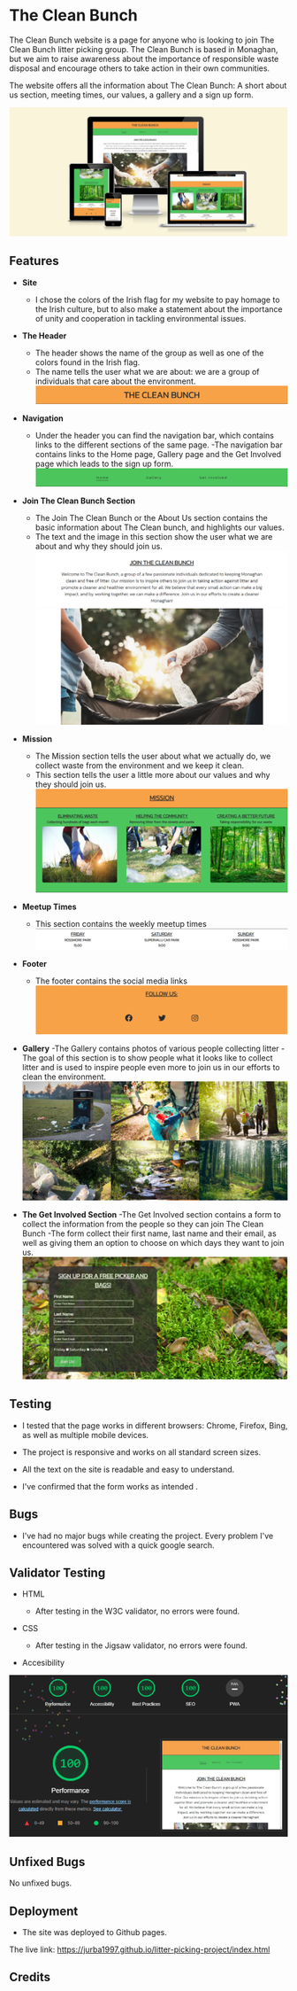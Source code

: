 # The Clean Bunch

The Clean Bunch website is a page for anyone who is looking to join The Clean Bunch litter picking group. 
The Clean Bunch is based in Monaghan, but we aim to raise awareness about the importance of responsible waste disposal and encourage others to take action in their own communities.

The website offers all the information about The Clean Bunch: A short about us section, meeting times, our values, a gallery and a sign up form.

![screenshot of the amiresponsive site](assets/images/amiresponsive.png)

## Features

- **Site**
    - I chose the colors of the Irish flag for my website to pay homage to the Irish culture, but to also make a statement about the importance of unity and cooperation in tackling environmental issues.

- **The Header** 
    - The header shows the name of the group as well as one of the colors found in the Irish flag.
    - The name tells the user what we are about: we are a group of individuals that care about the environment.
![screenshot of the header](assets/images/header.png)

- **Navigation**
    - Under the header you can find the navigation bar, which contains links to the different sections of the same page.
    -The navigation bar contains links to the Home page, Gallery page and the Get Involved page which leads to the sign up form.
![screenshot of the navigation bar](assets/images/navigation.png)

- **Join The Clean Bunch Section**
    - The Join The Clean Bunch or the About Us section contains the basic information about The Clean bunch, and highlights our values.
    - The text and the image in this section show the user what we are about and why they should join us.
![screenshot of the about us section](assets/images/aboutus.png)
![screenshot of the main image](assets/images/aboutusimg.png)

- **Mission**
    - The Mission section tells the user about what we actually do, we collect waste from the environment and we keep it clean.
    - This section tells the user a little more about our values and why they should join us.
![screenshot of the Mission section of the page](assets/images/mission.png)

- **Meetup Times**
    - This section contains the weekly meetup times
![screenshot of the meetup times section](assets/images/times.png)

- **Footer**
    - The footer contains the social media links
![screenshot of the footer of the page](assets/images/footer.png)

- **Gallery**
    -The Gallery contains photos of various people collecting litter
    -The goal of this section is to show people what it looks like to collect litter and is used to inspire people even more to join us in our efforts to clean the environment.
![screenshot of the gallery](assets/images/gallery.png)

- **The Get Involved Section**
    -The Get Involved section contains a form to collect the information from the people so they can join The Clean Bunch
    -The form collect their first name, last name and their email, as well as giving them an option to choose on which days they want to join us.
![screenshot of the signup form](assets/images/signup.png)

## Testing

- I tested that the page works in different browsers: Chrome, Firefox, Bing, as well as multiple mobile devices.

- The project is responsive and works on all standard screen sizes.

- All the text on the site is readable and easy to understand.

- I've confirmed that the form works as intended .

## Bugs 

- I've had no major bugs while creating the project. Every problem I've encountered was solved with a quick google search.

## Validator Testing

- HTML
    - After testing in the W3C validator, no errors were found.

- CSS
    - After testing in the Jigsaw validator, no errors were found.

- Accesibility

![screenshot of the lighthouse results](assets/images/lighthouse.png)

## Unfixed Bugs

No unfixed bugs.

## Deployment
- The site was deployed to Github pages.

The live link: https://jurba1997.github.io/litter-picking-project/index.html

## Credits